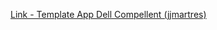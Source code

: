 [Link - Template App Dell Compellent (jjmartres)](https://github.com/jjmartres/Zabbix/tree/master/zbx-templates/zbx-dell-compellent)
